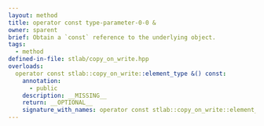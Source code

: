 ```yaml
---
layout: method
title: operator const type-parameter-0-0 &
owner: sparent
brief: Obtain a `const` reference to the underlying object.
tags:
  - method
defined-in-file: stlab/copy_on_write.hpp
overloads:
  operator const stlab::copy_on_write::element_type &() const:
    annotation:
      - public
    description: __MISSING__
    return: __OPTIONAL__
    signature_with_names: operator const stlab::copy_on_write::element_type &() const
---
```

